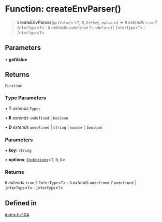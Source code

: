 # Function: createEnvParser()

> **createEnvParser**(`getValue`): \<`T`, `R`, `D`\>(`key`, `options`) => `R` *extends* `true` ? `InferType`\<`T`\> : `D` *extends* `undefined` ? `undefined` \| `InferType`\<`T`\> : `InferType`\<`T`\>

## Parameters

• **getValue**

## Returns

`Function`

### Type Parameters

• **T** *extends* `Types`

• **R** *extends* `undefined` \| `boolean`

• **D** *extends* `undefined` \| `string` \| `number` \| `boolean`

### Parameters

• **key**: `string`

• **options**: [`EnvOptions`](../interfaces/EnvOptions.md)\<`T`, `R`, `D`\>

### Returns

`R` *extends* `true` ? `InferType`\<`T`\> : `D` *extends* `undefined` ? `undefined` \| `InferType`\<`T`\> : `InferType`\<`T`\>

## Defined in

[index.ts:104](https://github.com/andreisergiu98/baeta/blob/277f62f15bfdecc05d507a84e60b62e5bc08a747/packages/env/index.ts#L104)
